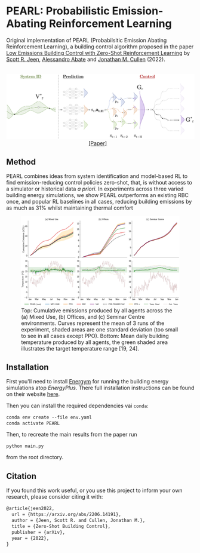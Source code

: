 # PEARL: Probabilistic Emission-Abating Reinforcement Learning
Original implementation of PEARL (Probabilsitic Emission Abating Reinforcement Learning), a building control algorithm
proposed in the paper [Low Emissions Building Control with Zero-Shot Reinforcement Learning](https://arxiv.org/abs/2206.14191)
by [Scott R. Jeen](https://enjeeneer.io), [Alessandro Abate](https://www.cs.ox.ac.uk/people/alessandro.abate/)
and [Jonathan M. Cullen](http://www.eng.cam.ac.uk/profiles/jmc99) (2022).

<p align="center">
  <br><img src='/media/pearl.png' width="900"/><br>
   <a href="https://arxiv.org/abs/2206.14191">[Paper]</a>&emsp;
</p>

## Method

PEARL combines ideas from system identification and model-based RL to find emission-reducing control policies zero-shot, that, is
without access to a simulator or historical data _a priori_. In experiments across three varied building energy simulations, we
show PEARL outperforms an existing RBC once, and popular RL baselines in all cases, reducing building emissions by as
much as 31% whilst maintaining thermal comfort

<figure>
  <img src='/media/emissions.jpg' width="600"/>
    <figcaption> Top: Cumulative emissions produced by all agents across the (a) Mixed Use, (b) Offices, and (c) Seminar Centre
environments. Curves represent the mean of 3 runs of the experiment, shaded areas are one standard deviation (too small to see
in all cases except PPO). Bottom: Mean daily building temperature produced by all agents, the green shaded area illustrates the
target temperature range [19, 24]. </figcaption>
</figure>

## Installation
First you'll need to install [Energym](https://github.com/bsl546/energym) for running the building energy simulations atop
 _EnergyPlus_. There full installation instructions can be found on their website [here](https://bsl546.github.io/energym-pages/sources/install_min.html).

Then you can install the required dependencies vai `conda`:
```commandline
conda env create --file env.yaml
conda activate PEARL
```
Then, to recreate the main results from the paper run
```commandline
python main.py
```
from the root directory. 
## Citation
If you found this work useful, or you use this project to inform your own research, please consider citing it with:
```commandline
@article{jeen2022,
  url = {https://arxiv.org/abs/2206.14191},
  author = {Jeen, Scott R. and Cullen, Jonathan M.},  
  title = {Zero-Shot Building Control},
  publisher = {arXiv},
  year = {2022},
}
```









